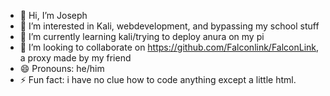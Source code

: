 - 👋 Hi, I’m Joseph
- 👀 I’m interested in Kali, webdevelopment, and bypassing my school stuff
- 🌱 I’m currently learning kali/trying to deploy anura on my pi
- 💞️ I’m looking to collaborate on https://github.com/Falconlink/FalconLink, a proxy made by my friend 
- 😄 Pronouns: he/him
- ⚡ Fun fact: i have no clue how to code anything except a little html.

<!---
Broseph9972/Broseph9972 is a ✨ special ✨ repository because its `README.md` (this file) appears on your GitHub profile.
You can click the Preview link to take a look at your changes.
--->
